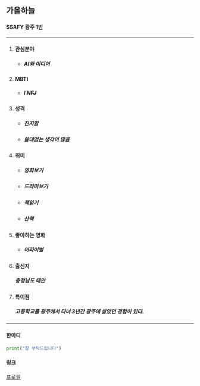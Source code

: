 ## 가을하늘
#### SSAFY 광주 1반
----

1. #### 관심분야
    - ##### AI와 미디어

2. #### MBTI
    - ##### **I** ~~NFJ~~

3. #### 성격
    - ##### 진지함
    - ##### 쓸데없는 생각이 많음

4. #### 취미
    - ##### 영화보기
    - ##### 드라마보기
    - ##### 책읽기
    - ##### 산책

5. #### 좋아하는 영화
    - ##### 어라이벌

6. #### 출신지
    ##### 충청남도 태안

7. #### 특이점
    ##### 고등학교를 광주에서 다녀 3년간 광주에 살았던 경험이 있다.

----

#### 한마디
```python
print("잘 부탁드립니다")
```

#### 링크
[프로필](https://github.com/eulasky/FirstRepository)

